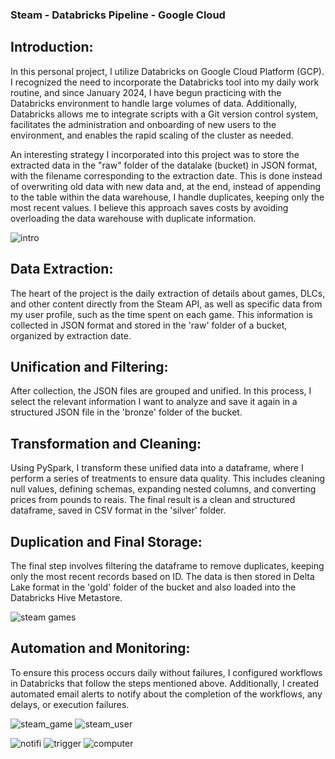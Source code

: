 ### Steam - Databricks Pipeline - Google Cloud


## Introduction: 
In this personal project, I utilize Databricks on Google Cloud Platform (GCP). I recognized the need to incorporate the Databricks tool into my daily work routine, and since January 2024, I have begun practicing with the Databricks environment to handle large volumes of data. Additionally, Databricks allows me to integrate scripts with a Git version control system, facilitates the administration and onboarding of new users to the environment, and enables the rapid scaling of the cluster as needed.

An interesting strategy I incorporated into this project was to store the extracted data in the "raw" folder of the datalake (bucket) in JSON format, with the filename corresponding to the extraction date. This is done instead of overwriting old data with new data and, at the end, instead of appending to the table within the data warehouse, I handle duplicates, keeping only the most recent values. I believe this approach saves costs by avoiding overloading the data warehouse with duplicate information.

![intro](https://github.com/felipegoraroficial/projetos/assets/138418925/c6435219-62e8-419c-be10-8f8417c8ce53)

## Data Extraction:
The heart of the project is the daily extraction of details about games, DLCs, and other content directly from the Steam API, as well as specific data from my user profile, such as the time spent on each game. This information is collected in JSON format and stored in the 'raw' folder of a bucket, organized by extraction date.

## Unification and Filtering: 
After collection, the JSON files are grouped and unified. In this process, I select the relevant information I want to analyze and save it again in a structured JSON file in the 'bronze' folder of the bucket.

## Transformation and Cleaning: 
Using PySpark, I transform these unified data into a dataframe, where I perform a series of treatments to ensure data quality. This includes cleaning null values, defining schemas, expanding nested columns, and converting prices from pounds to reais. The final result is a clean and structured dataframe, saved in CSV format in the 'silver' folder.

## Duplication and Final Storage: 
The final step involves filtering the dataframe to remove duplicates, keeping only the most recent records based on ID. The data is then stored in Delta Lake format in the 'gold' folder of the bucket and also loaded into the Databricks Hive Metastore.

![steam games](https://github.com/felipegoraroficial/projetos/assets/138418925/78dc98f7-0854-478f-9610-5cbe2bb43c7b)

## Automation and Monitoring: 
To ensure this process occurs daily without failures, I configured workflows in Databricks that follow the steps mentioned above. Additionally, I created automated email alerts to notify about the completion of the workflows, any delays, or execution failures.

![steam_game](https://github.com/felipegoraroficial/projetos/assets/138418925/9f0463af-a9ab-47fa-8cbb-72abc1a75877)
![steam_user](https://github.com/felipegoraroficial/projetos/assets/138418925/2fedb2f4-7e59-4efd-b684-6745aebf0c67)

![notifi](https://github.com/felipegoraroficial/projetos/assets/138418925/b980fda3-a63a-4a62-9f16-f1fc008fb43f)  ![trigger](https://github.com/felipegoraroficial/projetos/assets/138418925/49df47a1-bc7a-469c-8ed1-7c1fe8d05ff2) ![computer](https://github.com/felipegoraroficial/projetos/assets/138418925/dcc79ce8-857b-4964-8bd7-cc68fc6cde7e)
